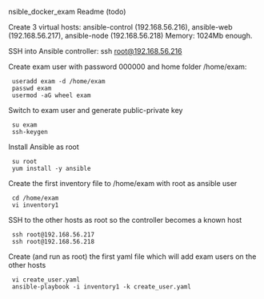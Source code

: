 nsible_docker_exam Readme (todo)

Create 3 virtual hosts: ansible-control (192.168.56.216), ansible-web (192.168.56.217), ansible-node (192.168.56.218)
Memory: 1024Mb enough.

SSH into Ansible controller: 
     ssh root@192.168.56.216
     
Create exam user with password 000000 and home folder /home/exam:
    
     useradd exam -d /home/exam
     passwd exam
     usermod -aG wheel exam
     
Switch to exam user and generate public-private key
     
     su exam
     ssh-keygen
     
Install Ansible as root

     su root
     yum install -y ansible
     
Create the first inventory file to /home/exam with root as ansible user

     cd /home/exam
     vi inventory1
     
SSH to the other hosts as root so the controller becomes a known host

     ssh root@192.168.56.217
     ssh root@192.168.56.218

Create (and run as root) the first yaml file which will add exam users on the other hosts

     vi create_user.yaml
     ansible-playbook -i inventory1 -k create_user.yaml
